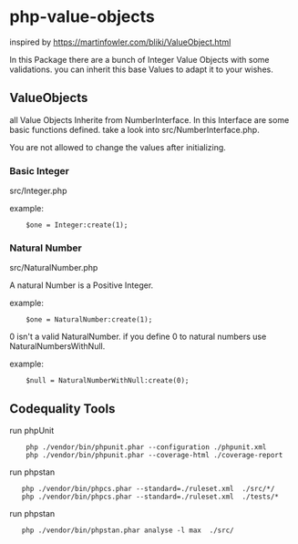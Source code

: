 # php-value-objects

inspired by https://martinfowler.com/bliki/ValueObject.html

In this Package there are a bunch of Integer Value Objects with some validations.
you can inherit this base Values to adapt it to your wishes.

## ValueObjects

all Value Objects Inherite from NumberInterface. In this Interface are some basic functions defined.
take a look into src/NumberInterface.php.

You are not allowed to change the values after initializing.

### Basic Integer
src/Integer.php



example: 
```
    $one = Integer:create(1);
```

### Natural Number 
src/NaturalNumber.php 

A natural Number is a Positive Integer.

example:
```
    $one = NaturalNumber:create(1);
```

0 isn't a valid NaturalNumber. if you define 0 to natural numbers use NaturalNumbersWithNull.

example:
```
    $null = NaturalNumberWithNull:create(0);
```

## Codequality Tools
run phpUnit
```
    php ./vendor/bin/phpunit.phar --configuration ./phpunit.xml
    php ./vendor/bin/phpunit.phar --coverage-html ./coverage-report
```
 
run phpstan
```
   php ./vendor/bin/phpcs.phar --standard=./ruleset.xml  ./src/*/
   php ./vendor/bin/phpcs.phar --standard=./ruleset.xml  ./tests/*
```
run phpstan
```
   php ./vendor/bin/phpstan.phar analyse -l max  ./src/
```
